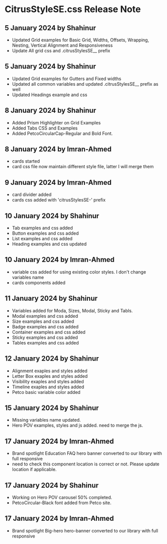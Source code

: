 # CitrusStyleSE.css Release Note

## 5 January 2024 by Shahinur

- Updated Grid examples for Basic Grid, Widths, Offsets, Wrapping, Nesting, Vertical Alignment and Responsiveness
- Update All grid css and .citrusStylesSE\_\_ prefix

## 5 January 2024 by Shahinur

- Updated Grid examples for Gutters and Fixed widths
- Updated all common variables and updated .citrusStylesSE\_\_ prefix as well
- Updated Headings example and css

## 8 January 2024 by Shahinur

- Added Prism Highlighter on Grid Examples
- Added Tabs CSS and Examples
- Added PetcoCircularCap-Regular and Bold Font.

## 8 January 2024 by Imran-Ahmed

- cards started
- card css file now maintain different style file, latter I will merge them

## 9 January 2024 by Imran-Ahmed

- card divider added
- cards css added with 'citrusStylesSE-' prefix

## 10 January 2024 by Shahinur

- Tab examples and css added
- Button examples and css added
- List examples and css added
- Heading examples and css updated

## 10 January 2024 by Imran-Ahmed

- variable css added for using existing color styles. I don't change variables name
- cards components added

## 11 January 2024 by Shahinur

- Variables added for Moda, Sizes, Modal, Sticky and Tabls.
- Modal examples and css added
- Size examples and css added
- Badge examples and css added
- Container examples and css added
- Sticky examples and css added
- Tables examples and css added

## 12 January 2024 by Shahinur

- Alignment exaples and styles added
- Letter Box exaples and styles added
- Visibility exaples and styles added
- Timeline exaples and styles added
- Petco basic variable color added

## 15 January 2024 by Shahinur

- Missing variables name updated.
- Hero POV examples, styles and js added. need to merge the js.

## 17 January 2024 by Imran-Ahmed

- Brand spotlight Education FAQ hero banner converted to our library with full responsive
- need to check this component location is correct or not. Please update location if applicable.

## 17 January 2024 by Shahinur

- Working on Hero POV carousel 50% completed.
- PetcoCircular-Black font added from Petco site.

## 17 January 2024 by Imran-Ahmed

- Brand spotlight Big-hero hero-banner converted to our library with full responsive

